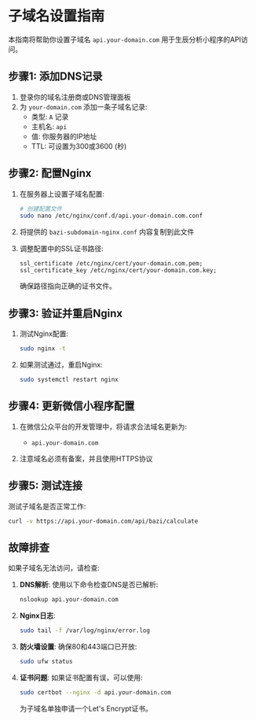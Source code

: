 # 子域名设置指南

本指南将帮助你设置子域名 `api.your-domain.com` 用于生辰分析小程序的API访问。

## 步骤1: 添加DNS记录

1. 登录你的域名注册商或DNS管理面板
2. 为 `your-domain.com` 添加一条子域名记录:
   - 类型: `A` 记录
   - 主机名: `api`
   - 值: 你服务器的IP地址
   - TTL: 可设置为300或3600 (秒)

## 步骤2: 配置Nginx

1. 在服务器上设置子域名配置:
   ```bash
   # 创建配置文件
   sudo nano /etc/nginx/conf.d/api.your-domain.com.conf
   ```

2. 将提供的 `bazi-subdomain-nginx.conf` 内容复制到此文件
   
3. 调整配置中的SSL证书路径:
   ```
   ssl_certificate /etc/nginx/cert/your-domain.com.pem;
   ssl_certificate_key /etc/nginx/cert/your-domain.com.key;
   ```
   确保路径指向正确的证书文件。

## 步骤3: 验证并重启Nginx

1. 测试Nginx配置:
   ```bash
   sudo nginx -t
   ```

2. 如果测试通过，重启Nginx:
   ```bash
   sudo systemctl restart nginx
   ```

## 步骤4: 更新微信小程序配置

1. 在微信公众平台的开发管理中，将请求合法域名更新为:
   - `api.your-domain.com`

2. 注意域名必须有备案，并且使用HTTPS协议

## 步骤5: 测试连接

测试子域名是否正常工作:

```bash
curl -v https://api.your-domain.com/api/bazi/calculate
```

## 故障排查

如果子域名无法访问，请检查:

1. **DNS解析**: 使用以下命令检查DNS是否已解析:
   ```bash
   nslookup api.your-domain.com
   ```

2. **Nginx日志**:
   ```bash
   sudo tail -f /var/log/nginx/error.log
   ```

3. **防火墙设置**:
   确保80和443端口已开放:
   ```bash
   sudo ufw status
   ```

4. **证书问题**:
   如果证书配置有误，可以使用:
   ```bash
   sudo certbot --nginx -d api.your-domain.com
   ```
   为子域名单独申请一个Let's Encrypt证书。 